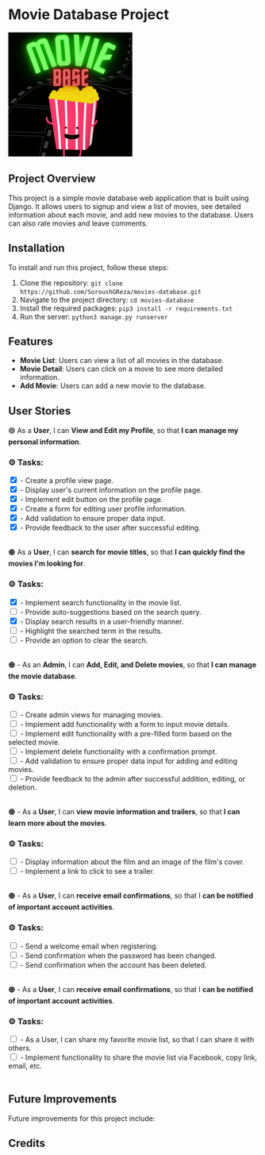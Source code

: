 # Movie Database Project
<img src="images/moviebase.gif" alt="Moviebase logo" width="250" height="250">



## Project Overview
This project is a simple movie database web application that is built using Django. It allows users to signup and view a list of movies, see detailed information about each movie, and add new movies to the database. Users can also rate movies and leave comments.

## Installation
To install and run this project, follow these steps:

1. Clone the repository: `git clone https://github.com/SoroushGReza/movies-database.git`
2. Navigate to the project directory: `cd movies-database`
3. Install the required packages: `pip3 install -r requirements.txt`
4. Run the server: `python3 manage.py runserver`

## Features
- **Movie List**: Users can view a list of all movies in the database.
- **Movie Detail**: Users can click on a movie to see more detailed information.
- **Add Movie**: Users can add a new movie to the database.

## User Stories
&#x1f7e2; As a **User**, I can **View and Edit my Profile**, so that **I can manage my personal information**.
### &#x2699; Tasks:  

<input type="checkbox" checked="checked" /> - Create a profile view page. <br>
<input type="checkbox" checked="checked" /> - Display user's current information on the profile page. <br>
<input type="checkbox" checked="checked" /> - Implement edit button on the profile page. <br>
<input type="checkbox" checked="checked" /> - Create a form for editing user profile information. <br>
<input type="checkbox" checked="checked" /> - Add validation to ensure proper data input. <br>
<input type="checkbox" checked="checked" /> - Provide feedback to the user after successful editing. <br> <br>

&#x1f7e0; As a **User**, I can **search for movie titles**, so that **I can quickly find the movies I'm looking for**.
### &#x2699; Tasks:  

<input type="checkbox" checked="checked"/> - Implement search functionality in the movie list. <br>
<input type="checkbox"/> - Provide auto-suggestions based on the search query. <br>
<input type="checkbox" checked="checked" /> - Display search results in a user-friendly manner. <br>
<input type="checkbox"/> - Highlight the searched term in the results.<br>
<input type="checkbox"/> - Provide an option to clear the search. <br>
<br>

&#x1f7e0; - As an **Admin**, I can **Add, Edit, and Delete movies**, so that **I can manage the movie database**.
### &#x2699; Tasks:  


<input type="checkbox"/> - Create admin views for managing movies.<br>
<input type="checkbox"/> - Implement add functionality with a form to input movie details.<br>
<input type="checkbox"/> - Implement edit functionality with a pre-filled form based on the selected movie.<br>
<input type="checkbox"/> - Implement delete functionality with a confirmation prompt.<br>
<input type="checkbox"/> - Add validation to ensure proper data input for adding and editing movies.<br>
<input type="checkbox"/> - Provide feedback to the admin after successful addition, editing, or deletion. <br><br>

&#x1f7e0; - As a **User**, I can **view movie information and trailers**, so that **I can learn more about the movies**.
### &#x2699; Tasks: 


<input type="checkbox"/> - Display information about the film and an image of the film's cover. <br>
<input type="checkbox"/> - Implement a link to click to see a trailer. <br> <br>

&#x1f7e0; - As a **User**, I can **receive email confirmations**, so that I **can be notified of important account activities**.
### &#x2699; Tasks: 

<input type="checkbox"/> - Send a welcome email when registering. <br>
<input type="checkbox"/> - Send confirmation when the password has been changed. <br>
<input type="checkbox"/> - Send confirmation when the account has been deleted. <br> <br>

&#x1f7e0; - As a **User**, I can **receive email confirmations**, so that I **can be notified of important account activities**.
### &#x2699; Tasks: 
<input type="checkbox"/> - As a User, I can share my favorite movie list, so that I can share it with others. <br>
<input type="checkbox"/> - Implement functionality to share the movie list via Facebook, copy link, email, etc. <br><br>




## Future Improvements
Future improvements for this project include:



## Credits

